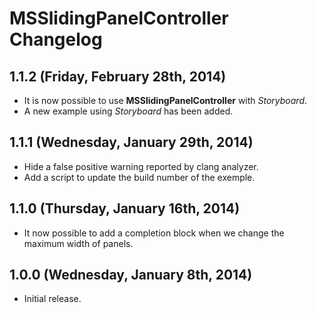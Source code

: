 # MSSlidingPanelController Changelog
## 1.1.2 (Friday, February 28th, 2014)
- It is now possible to use **MSSlidingPanelController** with *Storyboard*.
- A new example using *Storyboard* has been added.
## 1.1.1 (Wednesday, January 29th, 2014)
- Hide a false positive warning reported by clang analyzer.
- Add a script to update the build number of the exemple.
## 1.1.0 (Thursday, January 16th, 2014)
- It now possible to add a completion block when we change the maximum width of panels.
## 1.0.0 (Wednesday, January 8th, 2014)
- Initial release.
